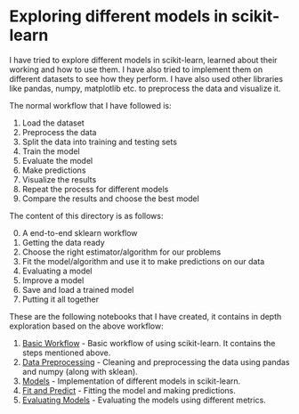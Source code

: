 
# Exploring different models in scikit-learn

I have tried to explore different models in scikit-learn, learned about their working and how to use them. I have also tried to implement them on different datasets to see how they perform.
I have also used other libraries like pandas, numpy, matplotlib etc. to preprocess the data and visualize it.

The normal workflow that I have followed is:

1. Load the dataset
2. Preprocess the data
3. Split the data into training and testing sets
4. Train the model
5. Evaluate the model
6. Make predictions
7. Visualize the results
8. Repeat the process for different models
9. Compare the results and choose the best model

The content of this directory is as follows:

0. A end-to-end sklearn workflow
1. Getting the data ready
2. Choose the right estimator/algorithm for our problems
3. Fit the model/algorithm and use it to make predictions on our data
4. Evaluating a model
5. Improve a model
6. Save and load a trained model
7. Putting it all together

These are the following notebooks that I have created, it contains in depth exploration based on the above workflow:

1. [Basic Workflow](./basic-workflow.ipynb) -  Basic workflow of using scikit-learn. It contains the steps mentioned above.
2. [Data Preprocessing](./data-processing.ipynb) -  Cleaning and preprocessing the data using pandas and numpy (along with sklean).
3. [Models](./models.ipynb) -  Implementation of different models in scikit-learn.
4. [Fit and Predict](./fit-and-predict.ipynb) -  Fitting the model and making predictions.
5. [Evaluating Models](./model-evaluation.ipynb) -  Evaluating the models using different metrics.

